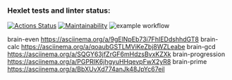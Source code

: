 ### Hexlet tests and linter status:
[![Actions Status](https://github.com/T-Grigory/php-project-lvl1/workflows/hexlet-check/badge.svg)](https://github.com/T-Grigory/php-project-lvl1/actions)
[![Maintainability](https://api.codeclimate.com/v1/badges/0fffabc97960be0deb8b/maintainability)](https://codeclimate.com/github/T-Grigory/php-project-lvl1/maintainability)
![example workflow](https://github.com/T-Grigory/php-project-lvl1/actions/workflows/workflow.yml/badge.svg)


brain-even https://asciinema.org/a/9gElNpEb73i7FhIEDdshhdGT8
brain-calc https://asciinema.org/a/qoaubGSTLMViKeZbj8WZLeabe
brain-gcd https://asciinema.org/a/SQGY63jfZrGF6mHdzsBvxKZXk
brain-progression https://asciinema.org/a/PGPRIK6jhgyuHHqevpFwX2yR8
brain-prime https://asciinema.org/a/BbXUvXd774anJk48JpYc67eil